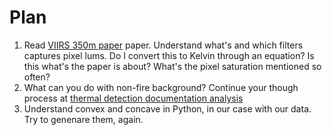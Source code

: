 # Plan

1. Read [VIIRS 350m paper](./Schroeder_et_al_2014b_RSE-1.pdf) paper. Understand what's and which filters captures pixel lums. Do I convert this to Kelvin through an equation? Is this what's the paper is about? What's the pixel saturation mentioned so often?
2. What can you do with non-fire background? Continue your though process at [thermal detection documentation analysis](./analysis/thermal-anomalies-detection.md#other-fire-detection-approaches)
3. Understand convex and concave in Python, in our case with our data. Try to genenare them, again.
